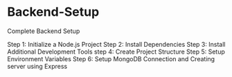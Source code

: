 # Backend-Setup
Complete Backend Setup

Step 1: Initialize a Node.js Project
Step 2: Install Dependencies
Step 3: Install Additional Development Tools
step 4: Create Project Structure
Step 5: Setup Environment Variables
Step 6: Setup MongoDB Connection and Creating server using Express
